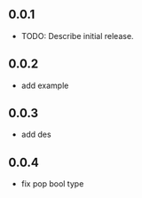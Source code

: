 ## 0.0.1

* TODO: Describe initial release.

## 0.0.2

* add example

## 0.0.3

* add des

## 0.0.4

* fix pop bool type
